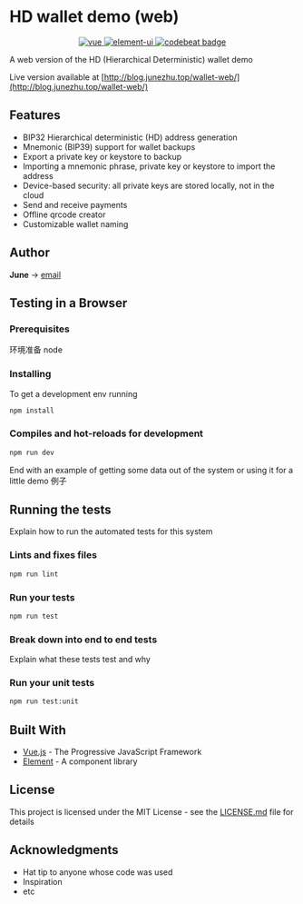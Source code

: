 # HD wallet demo (web)

<p align="center">
	 <a href="https://github.com/vuejs/vue">
    <img src="https://img.shields.io/badge/vue-2.5.21-brightgreen.svg" alt="vue">
  </a>
  <a href="https://github.com/ElemeFE/element">
    <img src="https://img.shields.io/badge/element--ui-2.4.10-brightgreen.svg" alt="element-ui">
  </a>
	<a href="https://codebeat.co/projects/github-com-june111-wallet-web-master"><img alt="codebeat badge" src="https://codebeat.co/badges/a10a9b6b-6ac0-42e5-a8de-64d4ac7062c5" /></a>

</p>

A web version of the HD (Hierarchical Deterministic) wallet demo

Live version available at [http://blog.junezhu.top/wallet-web/](http://blog.junezhu.top/wallet-web/)

## Features

* BIP32 Hierarchical deterministic (HD) address generation 
* Mnemonic (BIP39) support for wallet backups
* Export a private key or keystore to backup
* Importing a mnemonic phrase, private key or keystore to import the address 
* Device-based security: all private keys are stored locally, not in the cloud
* Send and receive payments
* Offline qrcode creator
* Customizable wallet naming

## Author

**June** -> [email](mailto:ru-q-ur@163.com)

## Testing in a Browser

### Prerequisites

环境准备 node 

### Installing
To get a development env running
```bash
npm install
```

### Compiles and hot-reloads for development
```bash
npm run dev
```


End with an example of getting some data out of the system or using it for a little demo
例子


## Running the tests

Explain how to run the automated tests for this system

### Lints and fixes files
```bash
npm run lint
```

### Run your tests
```bash
npm run test
```

### Break down into end to end tests

Explain what these tests test and why

### Run your unit tests
```bash
npm run test:unit
```

## Built With

* [Vue.js](https://cn.vuejs.org/) - The Progressive JavaScript Framework
* [Element](http://element.eleme.io/) - A component library

## License

This project is licensed under the MIT License - see the [LICENSE.md](LICENSE.md) file for details

## Acknowledgments

* Hat tip to anyone whose code was used
* Inspiration
* etc
